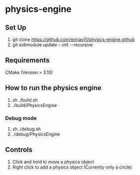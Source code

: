 # physics-engine

## Set Up

1. git clone https://github.com/enriavil1/physics-engine.github
2. git submodule update --init --recursive

## Requirements

CMake (Version > 3.10)

## How to run the physics engine

1. sh ./build.sh
2. ./build/PhysicsEngine

### Debug mode

1. sh ./debug.sh
2. ./debug/PhysicsEngine


## Controls

1. Click and hold to move a physics object
2. Right click to add a physics object (Currently only a circle)
